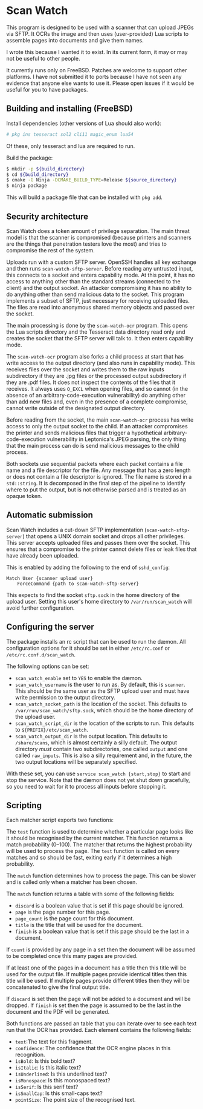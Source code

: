 Scan Watch
==========

This program is designed to be used with a scanner that can upload JPEGs via SFTP.
It OCRs the image and then uses (user-provided) Lua scripts to assemble pages
into documents and give them names.

I wrote this because I wanted it to exist.
In its current form, it may or may not be useful to other people.

It currently runs only on FreeBSD.
Patches are welcome to support other platforms.
I have not submitted it to ports because I have not seen any evidence that anyone else wants to use it.
Please open issues if it would be useful for you to have packages.

Building and installing (FreeBSD)
---------------------------------

Install dependencies (other versions of Lua should also work):

```sh
# pkg ins tesseract sol2 cli11 magic_enum lua54
```

Of these, only tesseract and lua are required to run.

Build the package:

```sh
$ mkdir -p ${build_directory}
$ cd ${build_directory}
$ cmake -G Ninja -DCMAKE_BUILD_TYPE=Release ${source_directory}
$ ninja package
```

This will build a package file that can be installed with `pkg add`.

Security architecture
---------------------

Scan Watch does a token amount of privilege separation.
The main threat model is that the scanner is compromised (because printers and scanners are the things that penetration testers love the most) and tries to compromise the rest of the system.

Uploads run with a custom SFTP server.
OpenSSH handles all key exchange and then runs `scan-watch-sftp-server`.
Before reading any untrusted input, this connects to a socket and enters capability mode.
At this point, it has no access to anything other than the standard streams (connected to the client) and the output socket.
An attacker compromising it has no ability to do anything other than send malicious data to the socket.
This program implements a subset of SFTP, just necessary for receiving uploaded files.
The files are read into anonymous shared memory objects and passed over the socket.

The main processing is done by the `scan-watch-ocr` program.
This opens the Lua scripts directory and the Tesseract data directory read only and creates the socket that the SFTP server will talk to.
It then enters capability mode.

The `scan-watch-ocr` program also forks a child process at start that has write access to the output directory (and also runs in capability mode).
This receives files over the socket and writes them to the raw inputs subdirectory if they are .jpg files or the processed output subdirectory if they are .pdf files.
It does not inspect the contents of the files that it receives.
It always uses `O_EXCL` when opening files, and so cannot (in the absence of an arbitrary-code-execution vulnerability) do anything other than add new files and, even in the presence of a complete compromise, cannot write outside of the designated output directory.

Before reading from the socket, the main `scan-watch-ocr` process has write access to only the output socket to the child.
If an attacker compromises the printer and sends malicious files that trigger a hypothetical arbitrary-code-execution vulnerability in Leptonica's JPEG parsing, the only thing that the main process can do is send malicious messages to the child process.

Both sockets use sequential packets where each packet contains a file name and a file descriptor for the file.
Any message that has a zero length or does not contain a file descriptor is ignored.
The file name is stored in a `std::string`.
It is decomposed in the final step of the pipeline to identify where to put the output, but is not otherwise parsed and is treated as an opaque token.

Automatic submission
--------------------

Scan Watch includes a cut-down SFTP implementation (`scan-watch-sftp-server`) that opens a UNIX domain socket and drops all other privileges.
This server accepts uploaded files and passes them over the socket.
This ensures that a compromise to the printer cannot delete files or leak files that have already been uploaded.

This is enabled by adding the following to the end of `sshd_config`:

```
Match User {scanner upload user}
	ForceCommand {path to scan-watch-sftp-server}
```

This expects to find the socket `sftp.sock` in the home directory of the upload user.
Setting this user's home directory to `/var/run/scan_watch` will avoid further configuration.


Configuring the server
----------------------

The package installs an rc script that can be used to run the dæmon.
All configuration options for it should be set in either `/etc/rc.conf` or `/etc/rc.conf.d/scan_watch`.

The following options can be set:

 - `scan_watch_enable` set to `YES` to enable the dæmon.
 - `scan_watch_username` is the user to run as.
   By default, this is `scanner`.
   This should be the same user as the SFTP upload user and must have write permission to the output directory.
 - `scan_watch_socket_path` is the location of the socket.
   This defaults to `/var/run/scan_watch/sftp.sock`, which should be the home directory of the upload user.
 - `scan_watch_script_dir` is the location of the scripts to run.
   This defaults to `${PREFIX}/etc/scan_watch`.
 - `scan_watch_output_dir` is the output location.
   This defaults to `/share/scans`, which is almost certainly a silly default.
   The output directory *must* contain two subdirectories, one called `output` and one called `raw_inputs`.
   This is also a silly requirement and, in the future, the two output locations will be separately specified.

With these set, you can use `service scan_watch {start,stop}` to start and stop the service.
Note that the dæmon does not yet shut down gracefully, so you need to wait for it to process all inputs before stopping it.

Scripting
---------

Each matcher script exports two functions:

The `test` function is used to determine whether a particular page looks like it should be recognised by the current matcher.
This function returns a match probability (0–100).
The matcher that returns the highest probability will be used to process the page.
The `test` function is called on every matches and so should be fast, exiting early if it determines a high probability.

The `match` function determines how to process the page.
This can be slower and is called only when a matcher has been chosen.

The `match` function returns a table with some of the following fields:

 - `discard` is a boolean value that is set if this page should be ignored.
 - `page` is the page number for this page.
 - `page_count` is the page count for this document.
 - `title` is the title that will be used for the document.
 - `finish` is a boolean value that is set if this page should be the last in a document.

If `count` is provided by any page in a set then the document will be assumed to be completed once this many pages are provided.

If at least one of the pages in a document has a title then this title will be used for the output file.
If multiple pages provide identical titles then this title will be used.
If multiple pages provide different titles then they will be concatenated to give the final output title.

If `discard` is set then the page will not be added to a document and will be dropped.
If `finish` is set then the page is assumed to be the last in the document and the PDF will be generated.

Both functions are passed an table that you can iterate over to see each text run that the OCR has provided.
Each element contains the following fields:

 - `text`:The text for this fragment.
 - `confidence`: The confidence that the OCR engine places in this recognition.
 - `isBold`: Is this bold text?
 - `isItalic`: Is this italic text?
 - `isUnderlined`: Is this underlined text?
 - `isMonospace`: Is this monospaced text?
 - `isSerif`: Is this serif text?
 - `isSmallCap`: Is this small-caps text?
 - `pointSize`: The point size of the recognised text.


